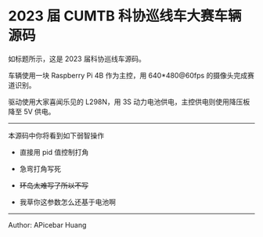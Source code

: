 # 2023 届 CUMTB 科协巡线车大赛车辆源码

如标题所示，这是 2023 届科协巡线车源码。

车辆使用一块 Raspberry Pi 4B 作为主控，用 640*480@60fps 的摄像头完成赛道识别。

驱动使用大家喜闻乐见的 L298N，用 3S 动力电池供电，主控供电则使用降压板降至 5V 供电。

---------
本源码中你将看到如下弱智操作

- 直接用 pid 值控制打角

- 急弯打角写死

- ~~环岛太难写了所以不写~~

- 我草你这参数怎么还基于电池啊

---------
Author: APicebar Huang